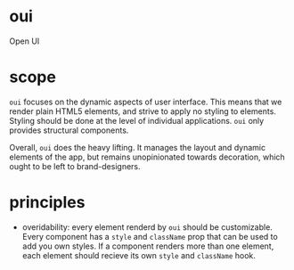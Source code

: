 # oui
Open UI

# scope
`oui` focuses on the dynamic aspects of user interface. This means that we render plain HTML5 elements, and strive to apply no styling to elements. Styling should be done at the level of individual applications. `oui` only provides structural components.

Overall, `oui` does the heavy lifting. It manages the layout and dynamic elements of the app, but remains unopinionated towards decoration, which ought to be left to brand-designers. 

# principles
- overidability: every element renderd by `oui` should be customizable. Every component has a `style` and `className` prop that can be used to add you own styles. If a component renders more than one element, each element should recieve its own `style` and `className` hook.